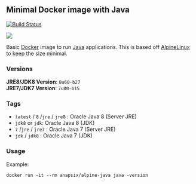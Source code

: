 ## Minimal Docker image with Java

[![Build Status](https://travis-ci.org/anapsix/docker-alpine-java.svg?branch=master)](https://travis-ci.org/anapsix/docker-alpine-java)

[![](https://badge.imagelayers.io/anapsix/alpine-java:latest.svg)](https://imagelayers.io/?images=anapsix/alpine-java:latest)

Basic [Docker](https://www.docker.com/) image to run [Java](https://www.java.com/) applications.
This is based off [AlpineLinux](http://alpinelinux.org/) to keep the size minimal.

### Versions

**JRE8/JDK8 Version**: `8u60-b27`  
**JRE7/JDK7 Version**: `7u80-b15`

### Tags

* `latest` / `8` /`jre` / `jre8` : Oracle Java 8 (Server JRE)
* `jdk8` or `jdk`: Oracle Java 8 (JDK)
* `7` /`jre` / `jre7` : Oracle Java 7 (Server JRE)
* `jdk` / `jdk8` : Oracle Java 7 (JDK)

### Usage

Example: 

    docker run -it --rm anapsix/alpine-java java -version
